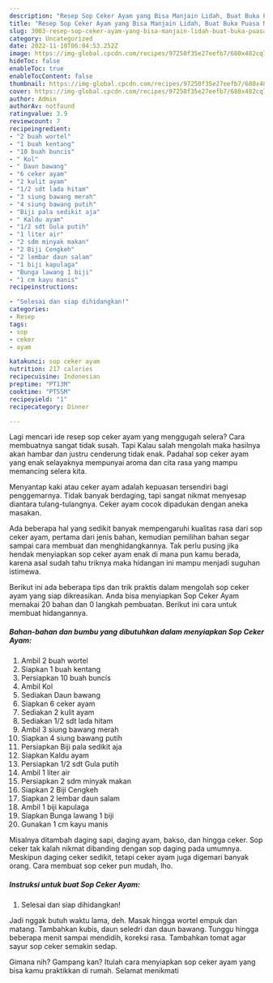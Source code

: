 ```yaml
---
description: "Resep Sop Ceker Ayam yang Bisa Manjain Lidah, Buat Buka Puasa Menggugah Selera"
title: "Resep Sop Ceker Ayam yang Bisa Manjain Lidah, Buat Buka Puasa Menggugah Selera"
slug: 3003-resep-sop-ceker-ayam-yang-bisa-manjain-lidah-buat-buka-puasa-menggugah-selera
category: Uncategorized
date: 2022-11-10T06:04:53.252Z
image: https://img-global.cpcdn.com/recipes/97250f35e27eefb7/680x482cq70/sop-ceker-ayam-foto-resep-utama.jpg
hideToc: false
enableToc: true
enableTocContent: false
thumbnail: https://img-global.cpcdn.com/recipes/97250f35e27eefb7/680x482cq70/sop-ceker-ayam-foto-resep-utama.jpg
cover: https://img-global.cpcdn.com/recipes/97250f35e27eefb7/680x482cq70/sop-ceker-ayam-foto-resep-utama.jpg
author: Admin
authorAv: notfound
ratingvalue: 3.9
reviewcount: 7
recipeingredient:
- "2 buah wortel"
- "1 buah kentang"
- "10 buah buncis"
- " Kol"
- " Daun bawang"
- "6 ceker ayam"
- "2 kulit ayam"
- "1/2 sdt lada hitam"
- "3 siung bawang merah"
- "4 siung bawang putih"
- "Biji pala sedikit aja"
- " Kaldu ayam"
- "1/2 sdt Gula putih"
- "1 liter air"
- "2 sdm minyak makan"
- "2 Biji Cengkeh"
- "2 lembar daun salam"
- "1 biji kapulaga"
- "Bunga lawang 1 biji"
- "1 cm kayu manis"
recipeinstructions:

- "Selesai dan siap dihidangkan!"
categories:
- Resep
tags:
- sop
- ceker
- ayam

katakunci: sop ceker ayam 
nutrition: 217 calories
recipecuisine: Indonesian
preptime: "PT13M"
cooktime: "PT55M"
recipeyield: "1"
recipecategory: Dinner

---
```



Lagi mencari ide resep sop ceker ayam yang menggugah selera? Cara membuatnya sangat tidak susah. Tapi Kalau salah mengolah maka hasilnya akan hambar dan justru cenderung tidak enak. Padahal sop ceker ayam yang enak selayaknya mempunyai aroma dan cita rasa yang mampu memancing selera kita.


Menyantap kaki atau ceker ayam adalah kepuasan tersendiri bagi penggemarnya. Tidak banyak berdaging, tapi sangat nikmat menyesap diantara tulang-tulangnya. Ceker ayam cocok dipadukan dengan aneka masakan.

Ada beberapa hal yang sedikit banyak mempengaruhi kualitas rasa dari sop ceker ayam, pertama dari jenis bahan, kemudian pemilihan bahan segar sampai cara membuat dan menghidangkannya. Tak perlu pusing jika hendak menyiapkan sop ceker ayam enak di mana pun kamu berada, karena asal sudah tahu triknya maka hidangan ini mampu menjadi suguhan istimewa.


Berikut ini ada beberapa tips dan trik praktis dalam mengolah sop ceker ayam yang siap dikreasikan. Anda bisa menyiapkan Sop Ceker Ayam memakai 20 bahan dan 0 langkah pembuatan. Berikut ini cara untuk membuat hidangannya.

<!--inarticleads1-->

##### Bahan-bahan dan bumbu yang dibutuhkan dalam menyiapkan Sop Ceker Ayam:

1. Ambil 2 buah wortel
1. Siapkan 1 buah kentang
1. Persiapkan 10 buah buncis
1. Ambil  Kol
1. Sediakan  Daun bawang
1. Siapkan 6 ceker ayam
1. Sediakan 2 kulit ayam
1. Sediakan 1/2 sdt lada hitam
1. Ambil 3 siung bawang merah
1. Siapkan 4 siung bawang putih
1. Persiapkan Biji pala sedikit aja
1. Siapkan  Kaldu ayam
1. Persiapkan 1/2 sdt Gula putih
1. Ambil 1 liter air
1. Persiapkan 2 sdm minyak makan
1. Siapkan 2 Biji Cengkeh
1. Siapkan 2 lembar daun salam
1. Ambil 1 biji kapulaga
1. Siapkan Bunga lawang 1 biji
1. Gunakan 1 cm kayu manis


Misalnya ditambah daging sapi, daging ayam, bakso, dan hingga ceker. Sop ceker tak kalah nikmat dibanding dengan sop daging pada umumnya. Meskipun daging ceker sedikit, tetapi ceker ayam juga digemari banyak orang. Cara membuat sop ceker pun mudah, lho. 

<!--inarticleads2-->

##### Instruksi untuk buat Sop Ceker Ayam:


1. Selesai dan siap dihidangkan!

Jadi nggak butuh waktu lama, deh. Masak hingga wortel empuk dan matang. Tambahkan kubis, daun seledri dan daun bawang. Tunggu hingga beberapa menit sampai mendidih, koreksi rasa. Tambahkan tomat agar sayur sop ceker semakin sedap. 

Gimana nih? Gampang kan? Itulah cara menyiapkan sop ceker ayam yang bisa kamu praktikkan di rumah. Selamat menikmati
